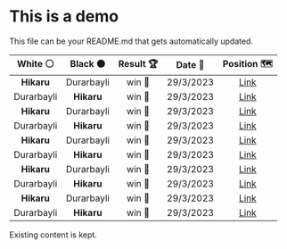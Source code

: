 # This is a demo

This file can be your README.md that gets automatically updated.

<!--START_SECTION:chessStats-->
<!-- Automatically generated with https://github.com/Balastrong/chess-stats-action -->

| White ⚪ | Black ⚫ | Result 🏆 | Date 📅 | Position 🗺️ |
|:---:|:---:|:---:|:---:|:---:|
| **Hikaru** | Durarbayli | win 🥇 | 29/3/2023 | <a href="http://www.ee.unb.ca/cgi-bin/tervo/fen.pl?select=1b6/8/p1R1k3/5N2/4K1PP/1P6/P7/r7 b - -">Link</a> |
| Durarbayli | **Hikaru** | win 🥇 | 29/3/2023 | <a href="http://www.ee.unb.ca/cgi-bin/tervo/fen.pl?select=5r1k/5r1p/3p4/3Nn2R/3pP1q1/5p1Q/1P1B4/5K2 w - -">Link</a> |
| **Hikaru** | Durarbayli | win 🥇 | 29/3/2023 | <a href="http://www.ee.unb.ca/cgi-bin/tervo/fen.pl?select=4qr2/2R1nr1k/pp2Q1p1/3p3p/3B4/7P/PP3PP1/4R1K1 b - -">Link</a> |
| Durarbayli | **Hikaru** | win 🥇 | 29/3/2023 | <a href="http://www.ee.unb.ca/cgi-bin/tervo/fen.pl?select=rr4k1/3N2pp/4N3/4pP2/p7/P5Q1/1p1n2PP/1K6 w - -">Link</a> |
| **Hikaru** | Durarbayli | win 🥇 | 29/3/2023 | <a href="http://www.ee.unb.ca/cgi-bin/tervo/fen.pl?select=R7/P4P1k/8/8/6pp/8/r7/6K1 b - -">Link</a> |
| Durarbayli | **Hikaru** | win 🥇 | 29/3/2023 | <a href="http://www.ee.unb.ca/cgi-bin/tervo/fen.pl?select=4r1k1/3b2p1/p6p/P1pP1p2/1p1q1P2/1P1BB3/6PP/4R2K w - -">Link</a> |
| **Hikaru** | Durarbayli | win 🥇 | 29/3/2023 | <a href="http://www.ee.unb.ca/cgi-bin/tervo/fen.pl?select=8/pp4p1/6rk/8/5K2/1P6/P6R/8 b - -">Link</a> |
| Durarbayli | **Hikaru** | win 🥇 | 29/3/2023 | <a href="http://www.ee.unb.ca/cgi-bin/tervo/fen.pl?select=7k/R6B/3p4/1p1P4/P1n5/2P1p3/1P6/1K3r2 w - -">Link</a> |
| **Hikaru** | Durarbayli | win 🥇 | 29/3/2023 | <a href="http://www.ee.unb.ca/cgi-bin/tervo/fen.pl?select=8/8/8/2p5/2Pb4/5K2/4Qp2/2k5 b - -">Link</a> |
| Durarbayli | **Hikaru** | win 🥇 | 29/3/2023 | <a href="http://www.ee.unb.ca/cgi-bin/tervo/fen.pl?select=8/6p1/4kp2/2R1n3/4KB2/7P/1P2r3/8 w - -">Link</a> |

<!--END_SECTION:chessStats-->

Existing content is kept.
